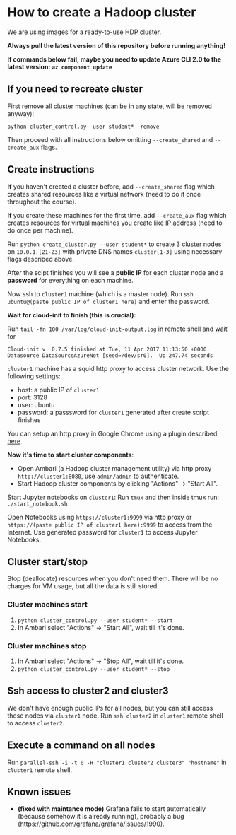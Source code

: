 # How to create a Hadoop cluster

We are using images for a ready-to-use HDP cluster.

**Always pull the latest version of this repository before running anything!**

**If commands below fail, maybe you need to update Azure CLI 2.0 to the latest version: `az component update`**

## If you need to recreate cluster

First remove all cluster machines (can be in any state, will be removed anyway):
```
python cluster_control.py —user student* —remove
```

Then proceed with all instructions below omitting `--create_shared` and `--create_aux` flags.

## Create instructions

**If** you haven't created a cluster before, add `--create_shared` flag which creates shared resources like a virtual network (need to do it once throughout the course).

**If** you create these machines for the first time, add `--create_aux` flag which creates resources for virtual machines you create like IP address (need to do once per machine).

Run `python create_cluster.py --user student*` to create 3 cluster nodes on `10.0.1.[21-23]`
with private DNS names `cluster[1-3]` using necessary flags described above.

After the scipt finishes you will see a **public IP** for each cluster node and a **password** for everything on each machine.

Now ssh to `cluster1` machine (which is a master node). Run `ssh ubuntu@(paste public IP of cluster1 here)` and enter the password.

**Wait for cloud-init to finish (this is crucial):**

Run `tail -fn 100 /var/log/cloud-init-output.log` in remote shell and wait for
```
Cloud-init v. 0.7.5 finished at Tue, 11 Apr 2017 11:13:50 +0000. Datasource DataSourceAzureNet [seed=/dev/sr0].  Up 247.74 seconds
```

`cluster1` machine has a squid http proxy to access cluster network. Use the following settings:
- host: a public IP of `cluster1`
- port: 3128
- user: ubuntu
- password: a passsword for `cluster1` generated after create script finishes

You can setup an http proxy in Google Chrome using a plugin described [here](SETUP_PROXY.md).

**Now it's time to start cluster components**:
- Open Ambari (a Hadoop cluster management utility) via http proxy `http://cluster1:8080`,
use `admin/admin` to authenticate.
- Start Hadoop cluster components by clicking "Actions" -> "Start All".

Start Jupyter notebooks on `cluster1`:
Run `tmux` and then inside tmux run: `./start_notebook.sh`

Open Notebooks using `https://cluster1:9999` via http proxy or `https://(paste public IP of cluster1 here):9999` to access from the Internet.
Use generated password for `cluster1` to access Jupyter Notebooks.

## Cluster start/stop

Stop (deallocate) resources when you don't need them.
There will be no charges for VM usage, but all the data is still stored.

### Cluster machines start
1. `python cluster_control.py --user student* --start`
2. In Ambari select "Actions" -> "Start All", wait till it's done.

### Cluster machines stop
1. In Ambari select "Actions" -> "Stop All", wait till it's done.
2. `python cluster_control.py --user student* --stop`

## Ssh access to cluster2 and cluster3
We don't have enough public IPs for all nodes, but you can still access these nodes via `cluster1` node.
Run `ssh cluster2` in `cluster1` remote shell to access `cluster2`.

## Execute a command on all nodes
Run `parallel-ssh -i -t 0 -H "cluster1 cluster2 cluster3" "hostname"` in `cluster1` remote shell.

## Known issues
* **(fixed with maintance mode)** Grafana fails to start automatically (because somehow it is already running),
probably a bug (https://github.com/grafana/grafana/issues/1990).
